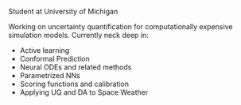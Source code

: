 Student at University of Michigan

Working on uncertainty quantification for computationally expensive simulation models. Currently neck deep in:

- Active learning
- Conformal Prediction
- Neural ODEs and related methods
- Parametrized NNs
- Scoring functions and calibration
- Applying UQ and DA to Space Weather
